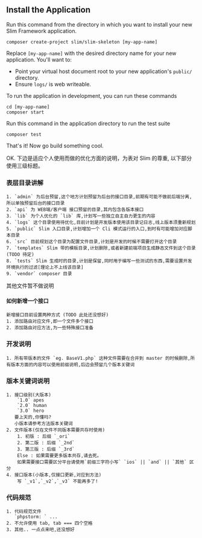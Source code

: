 ## Install the Application

Run this command from the directory in which you want to install your new Slim Framework application.

    composer create-project slim/slim-skeleton [my-app-name]

Replace `[my-app-name]` with the desired directory name for your new application. You'll want to:

* Point your virtual host document root to your new application's `public/` directory.
* Ensure `logs/` is web writeable.

To run the application in development, you can run these commands 

	cd [my-app-name]
	composer start

Run this command in the application directory to run the test suite

	composer test

That's it! Now go build something cool.


OK. 下边是适应个人使用而做的优化方面的说明，为表对 Slim 的尊重, 以下部分使用三级标题。

### 表层目录讲解
    1. `admin` 为后台预留,这个地方计划预留为后台的接口目录,前期有可能不做前后端分离,所以单独预留后台的接口目录
    2. `api` 为 WEB端/客户端 接口预留的目录,其内包含各版本接口
    3. `lib` 为个人优化的 `lib` 库,计划写一些独立自主自力更生的内容
    4. `logs` 这个目录使用待优化,目前计划是开发版本使用该目录记日志,线上版本须重新规划
    5. `public` Slim 入口目录,计划增加一个 Cli 模式运行的入口,到时有可能增加对应脚本目录
    6. `src` 目前规划这个目录为配置文件目录,计划是开发的时候不需要打开这个目录
    7. `templates` Slim 带的模板目录,计划删除,或者新建前端项目生成静态文件到这个目录(TODO 待定)
    8. `tests` Slim 生成时的目录,计划是保留,同时用于编写一些测试的东西,需要设置开发环境执行的过滤[理论上不上线该目录]
    9. `vendor` composer 目录
    
   其他文件暂不做说明
   
#### 如何新增一个接口
    新增接口目前设置两种方式 (TODO 此处还没想好)
    1. 添加路由对应文件,即一个文件多个接口
    2. 添加路由对应方法,为一些特殊接口准备
### 开发说明
    1. 所有带版本的文件 `eg. BaseV1.php` 这种文件需要在合并到 master 的时候删除,所有版本方面的内容可以使用前缀说明,后边会预留几个版本关键词
### 版本关键词说明
    1. 接口级别(大版本)
        `1.0` apes
        `2.0` human
        `3.0` hero
       要上天的,你懂吗?
       小版本请参考方法版本关键词
    2. 文件版本(仅在文件不同版本需要共存时使用)
        1. 初版 : 后缀 `_ori`
        2. 第二版 : 后缀 `_2nd`
        3. 第三版 : 后缀 `_3rd`
        Else : 如果需要更多版本共存,请去死。
        如果需要接口需要区分平台请使用`前缀三字符小写` `ios` || `and` || `其他` 区分
    4. 接口版本(小版本,仅接口更新,对应到方法)
        写 `_v1`,`_v2`,`_v3` 不能再多了!
### 代码规范
    1. 代码规范文件
       `phpstorm: ` ...
    2. 不允许使用 tab, tab === 四个空格 
    3. 其他.. 一点点来吧,还没想好
        